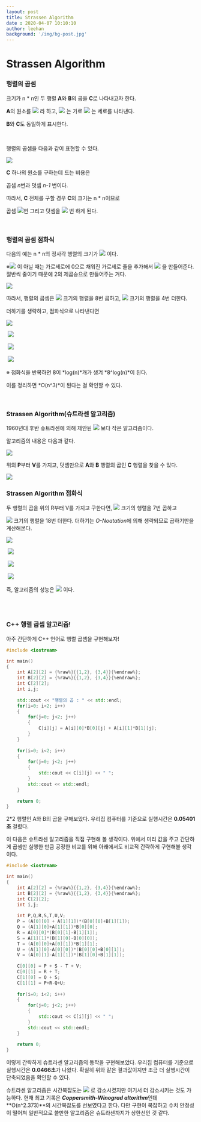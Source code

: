```yaml
---
layout: post
title: Strassen Algorithm
date : 2020-04-07 10:10:10
author: leehan
background: '/img/bg-post.jpg'
---
```




# Strassen Algorithm

### 행렬의 곱셈

크기가 n * n인 두 행렬 **A**와 **B**의 곱을 **C**로 나타내고자 한다.

**A**의 원소를 ![](https://dthumb-phinf.pstatic.net/?src=%22https%3A%2F%2Fssl.pstatic.net%2Fimages.se2%2Fsmedit%2F2015%2F10%2F7%2Fifgk9ri3338ptm.jpg%22&type=w2) 라 하고, ![](https://dthumb-phinf.pstatic.net/?src=%22https%3A%2F%2Fssl.pstatic.net%2Fimages.se2%2Fsmedit%2F2015%2F10%2F7%2Fifgkavqe24i89q.jpg%22&type=w2) 는 가로 ![](https://dthumb-phinf.pstatic.net/?src=%22https%3A%2F%2Fssl.pstatic.net%2Fimages.se2%2Fsmedit%2F2015%2F10%2F7%2Fifgkb607pg9oe3.jpg%22&type=w2) 는 세로를 나타낸다.

**B**와 **C**도 동일하게 표시한다.

<br/>

행렬의 곱셈을 다음과 같이 표현할 수 있다.

![](https://dthumb-phinf.pstatic.net/?src=%22https%3A%2F%2Fssl.pstatic.net%2Fimages.se2%2Fsmedit%2F2015%2F10%2F7%2Fifgkdfr2qjsuqs.jpg%22&type=w2) 

**C** 하나의 원소를 구하는데 드는 비용은

곱셈 *n*번과 덧셈 *n-1* 번이다.

따라서, **C** 전체를 구할 경우 **C**의 크기는 n * n이므로

곱셈 ![](https://dthumb-phinf.pstatic.net/?src=%22https%3A%2F%2Fssl.pstatic.net%2Fimages.se2%2Fsmedit%2F2015%2F10%2F7%2Fifgkifggg728op.jpg%22&type=w2)번 그리고 덧셈을 ![](https://dthumb-phinf.pstatic.net/?src=%22https%3A%2F%2Fssl.pstatic.net%2Fimages.se2%2Fsmedit%2F2015%2F10%2F7%2Fifgkizvgb1657n.jpg%22&type=w2) 번 하게 된다.

<br/>

### 행렬의 곱셈 점화식

다음의 예는 n * n의 정사각 행렬의 크기가 ![](https://dthumb-phinf.pstatic.net/?src=%22https%3A%2F%2Fssl.pstatic.net%2Fimages.se2%2Fsmedit%2F2015%2F10%2F7%2Fifgm25ktqv49bn.jpg%22&type=w2) 이다.

※![](https://dthumb-phinf.pstatic.net/?src=%22https%3A%2F%2Fssl.pstatic.net%2Fimages.se2%2Fsmedit%2F2015%2F10%2F7%2Fifgm25ktqv49bn.jpg%22&type=w2) 이 아닐 때는 가로세로에 0으로 채워진 가로세로 줄을 추가해서 ![](https://dthumb-phinf.pstatic.net/?src=%22https%3A%2F%2Fssl.pstatic.net%2Fimages.se2%2Fsmedit%2F2015%2F10%2F7%2Fifgm25ktqv49bn.jpg%22&type=w2) 을 만들어준다. 절반씩 줄이기 때문에 2의 제곱승으로 만들어주는 거다.

![](https://dthumb-phinf.pstatic.net/?src=%22https%3A%2F%2Fssl.pstatic.net%2Fimages.se2%2Fsmedit%2F2015%2F10%2F7%2Fifgm9ch32b5ok9.jpg%22&type=w2) 

따라서, 행렬의 곱셈은 ![](https://dthumb-phinf.pstatic.net/?src=%22https%3A%2F%2Fssl.pstatic.net%2Fimages.se2%2Fsmedit%2F2015%2F10%2F7%2Fifgmf37fnvhr1r.jpg%22&type=w2) 크기의 행렬을 8번 곱하고, ![](https://dthumb-phinf.pstatic.net/?src=%22https%3A%2F%2Fssl.pstatic.net%2Fimages.se2%2Fsmedit%2F2015%2F10%2F7%2Fifgmf37fnvhr1r.jpg%22&type=w2) 크기의 행렬을 4번 더한다.

더하기를 생략하고, 점화식으로 나타낸다면

![](https://dthumb-phinf.pstatic.net/?src=%22https%3A%2F%2Fssl.pstatic.net%2Fimages.se2%2Fsmedit%2F2015%2F10%2F7%2Fifgmgqm0xq3q9u.jpg%22&type=w2)    

​             ![](https://dthumb-phinf.pstatic.net/?src=%22https%3A%2F%2Fssl.pstatic.net%2Fimages.se2%2Fsmedit%2F2015%2F10%2F7%2Fifgmhhs7v0lkqc.jpg%22&type=w2)  

​             ![](https://dthumb-phinf.pstatic.net/?src=%22https%3A%2F%2Fssl.pstatic.net%2Fimages.se2%2Fsmedit%2F2015%2F10%2F7%2Fifgmntt48gttax.jpg%22&type=w2) 

​              ![](https://dthumb-phinf.pstatic.net/?src=%22https%3A%2F%2Fssl.pstatic.net%2Fimages.se2%2Fsmedit%2F2015%2F10%2F7%2Fifgmn8i9vjl964.jpg%22&type=w2) 

※ 점화식을 반복하면 8이 *log(n)*개가 생겨 *8^log(n)*이 된다.

이를 정리하면 *O(n^3)*이 된다는 걸 확인할 수 있다.

<br/>

### Strassen Algorithm(슈트라센 알고리즘)

1960년대 후반 슈트라센에 의해 제안된 ![](https://dthumb-phinf.pstatic.net/?src=%22https%3A%2F%2Fssl.pstatic.net%2Fimages.se2%2Fsmedit%2F2015%2F10%2F7%2Fifgkjounjhek20.jpg%22&type=w2) 보다 작은 알고리즘이다.

알고리즘의 내용은 다음과 같다.

![](https://dthumb-phinf.pstatic.net/?src=%22https%3A%2F%2Fssl.pstatic.net%2Fimages.se2%2Fsmedit%2F2015%2F10%2F7%2Fifgmttx5uq6pap.jpg%22&type=w2) 

위의 **P**부터 **V**를 가지고, 덧셈만으로 **A**와 **B** 행렬의 곱인 **C** 행렬을 찾을 수 있다.

![](https://dthumb-phinf.pstatic.net/?src=%22https%3A%2F%2Fssl.pstatic.net%2Fimages.se2%2Fsmedit%2F2015%2F10%2F7%2Fifgmve7rpku5qa.jpg%22&type=w2) 

### Strassen Algorithm 점화식

두 행렬의 곱을 위의 R부터 V를 가지고 구한다면, ![](https://dthumb-phinf.pstatic.net/?src=%22https%3A%2F%2Fssl.pstatic.net%2Fimages.se2%2Fsmedit%2F2015%2F10%2F7%2Fifgmf37fnvhr1r.jpg%22&type=w2) 크기의 행렬을 7번 곱하고

![](https://dthumb-phinf.pstatic.net/?src=%22https%3A%2F%2Fssl.pstatic.net%2Fimages.se2%2Fsmedit%2F2015%2F10%2F7%2Fifgmf37fnvhr1r.jpg%22&type=w2) 크기의 행렬을 18번 더한다. 더하기는 *O-Noatation*에 의해 생략되므로 곱하기만을 계산해본다.

![](https://dthumb-phinf.pstatic.net/?src=%22https%3A%2F%2Fssl.pstatic.net%2Fimages.se2%2Fsmedit%2F2015%2F10%2F7%2Fifgn49i0ovefhs.jpg%22&type=w2) 

​             ![](https://dthumb-phinf.pstatic.net/?src=%22https%3A%2F%2Fssl.pstatic.net%2Fimages.se2%2Fsmedit%2F2015%2F10%2F7%2Fifgn4t6hcsos40.jpg%22&type=w2) 

​             ![](https://dthumb-phinf.pstatic.net/?src=%22https%3A%2F%2Fssl.pstatic.net%2Fimages.se2%2Fsmedit%2F2015%2F10%2F7%2Fifgmntt48gttax.jpg%22&type=w2) 

​             ![](https://dthumb-phinf.pstatic.net/?src=%22https%3A%2F%2Fssl.pstatic.net%2Fimages.se2%2Fsmedit%2F2015%2F10%2F7%2Fifgn5g6l0g03ie.jpg%22&type=w2) 

즉, 알고리즘의 성능은 ![](https://dthumb-phinf.pstatic.net/?src=%22https%3A%2F%2Fssl.pstatic.net%2Fimages.se2%2Fsmedit%2F2015%2F10%2F7%2Fifgnj7vpdn8pdg.jpg%22&type=w2) 이다.

<br/>

<br/>

### C++ 행렬 곱셉 알고리즘!

아주 간단하게 C++ 언어로 행렬 곱셈을 구현해보자!

~~~c++
#include <iostream>

int main()
{
    int A[2][2] = {%raw%}{{1,2}, {3,4}}{%endraw%};
    int B[2][2] = {%raw%}{{1,2}, {3,4}}{%endraw%};
    int C[2][2];
    int i,j;
    
    std::cout << "행렬의 곱 : " << std::endl;
    for(i=0; i<2; i++)
    {
        for(j=0; j<2; j++)
        {
            C[i][j] = A[i][0]*B[0][j] + A[i][1]*B[1][j];
        }
    }
    
    for(i=0; i<2; i++)
    {
        for(j=0; j<2; j++)
        {
            std::cout << C[i][j] << " ";
        }
        std::cout << std::endl;
    }
    
    return 0;
}
~~~

2*2 행렬인 A와 B의 곱을 구해보았다. 우리집 컴퓨터를 기준으로 실행시간은 **0.05401초** 걸렸다.

이 다음은 슈트라센 알고리즘을 직접 구현해 볼 생각이다. 위에서 미리 값을 주고 간단하게 곱셈만 실행한 만큼 공정한 비교를 위해 아래에서도 비교적 간략하게 구현해볼 생각이다.

~~~c++
#include <iostream>

int main()
{
    int A[2][2] = {%raw%}{{1,2}, {3,4}}{%endraw%};
    int B[2][2] = {%raw%}{{1,2}, {3,4}}{%endraw%};
    int C[2][2];
    int i,j;
    
    int P,Q,R,S,T,U,V;
    P = (A[0][0] + A[1][1])*(B[0][0]+B[1][1]);
    Q = (A[1][0]+A[1][1])*B[0][0];
    R = A[0][0]*(B[0][1]-B[1][1]);
    S = A[1][1]*(B[1][0]-B[0][0]);
    T = (A[0][0]+A[0][1])*B[1][1];
    U = (A[1][0]-A[0][0])*(B[0][0]+B[0][1]);
    V = (A[0][1]-A[1][1])*(B[1][0]+B[1][1]);
    
    C[0][0] = P + S - T + V;
    C[0][1] = R + T;
    C[1][0] = Q + S;
    C[1][1] = P+R-Q+U;
    
    for(i=0; i<2; i++)
    {
        for(j=0; j<2; j++)
        {
            std::cout << C[i][j] << " ";
        }
        std::cout << std::endl;
    }
    
    return 0;
}
~~~

이렇게 간략하게 슈트라센 알고리즘의 동작을 구현해보았다. 우리집 컴퓨터를 기준으로 실행시간은 **0.0466초**가 나왔다. 확실히 위와 같은 결과값이지만 조금 더 실행시간이 단축되었음을 확인할 수 있다.

슈트라센 알고리즘은 시간복잡도는 ![](https://dthumb-phinf.pstatic.net/?src=%22https%3A%2F%2Fssl.pstatic.net%2Fimages.se2%2Fsmedit%2F2015%2F10%2F7%2Fifgnj7vpdn8pdg.jpg%22&type=w2) 로 감소시켰지만 여기서 더 감소시키는 것도 가능하다. 현재 최고 기록은 ***Coppersmith-Winograd altorithm***인데 **O(n^2.373)**의 시간복잡도를 선보였다고 한다. 다만 구현이 복잡하고 수치 안정성이 떨어져 일반적으로 쓸만한 알고리즘은 슈트라센까지가 상한선인 것 같다.

